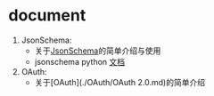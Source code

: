 # document

1. JsonSchema:
   * 关于[JsonSchema](./JsonSchema.md)的简单介绍与使用
   * jsonschema python [文档](https://python-jsonschema.readthedocs.io/en/stable/)
2. OAuth:
   * 关于[OAuth](./OAuth/OAuth 2.0.md)的简单介绍

